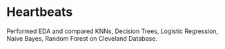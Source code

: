 # Heartbeats
Performed EDA and compared KNNs, Decision Trees, Logistic Regression, Naive Bayes, Random Forest on Cleveland Database.
